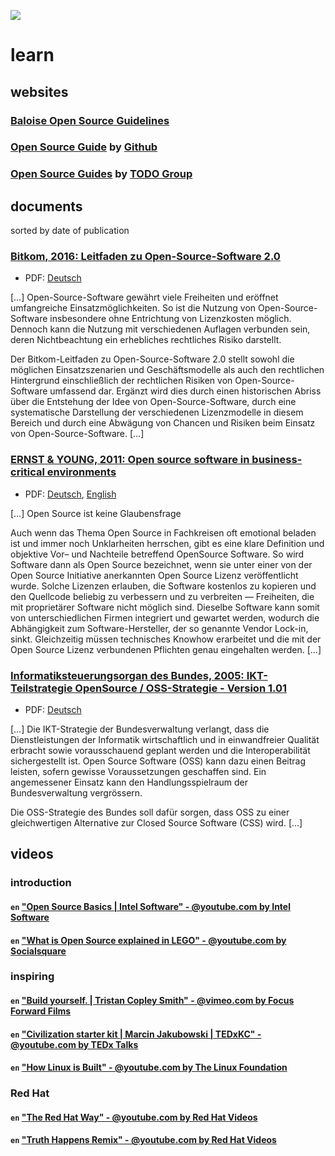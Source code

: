 ![](https://upload.wikimedia.org/wikipedia/commons/thumb/3/3c/Icon_DINA_Voraussetzungen_Digitale_Nachhaltigkeit_06_Geteiltes_Wissen_Farbig.svg/200px-Icon_DINA_Voraussetzungen_Digitale_Nachhaltigkeit_06_Geteiltes_Wissen_Farbig.svg.png)

# learn

## websites

### [Baloise Open Source Guidelines](https://baloise.github.io/open-source/docs/arc42/)
### [Open Source Guide](https://opensource.guide) by [Github](https://github.com/github/opensource.guide)
### [Open Source Guides](https://todogroup.org/guides/) by [TODO Group](https://todogroup.org/about/)

## documents

sorted by date of publication 

### [Bitkom, 2016: Leitfaden zu Open-Source-Software 2.0](https://www.bitkom.org/Bitkom/Publikationen/Bitkom-Leitfaden-zu-Open-Source-Software-20.html)
 - PDF: [Deutsch](https://www.bitkom.org/noindex/Publikationen/2016/Leitfaden/Open-Source-Software-20/FirstSpirit-1498131485664160229-OSS-Open-Source-Software.pdf)

[…] Open-Source-Software gewährt viele Freiheiten und eröffnet umfangreiche Einsatzmöglichkeiten. So ist die Nutzung von Open-Source-Software insbesondere ohne Entrichtung von Lizenzkosten möglich. Dennoch kann die Nutzung mit verschiedenen Auflagen verbunden sein, deren Nichtbeachtung ein erhebliches rechtliches Risiko darstellt.

Der Bitkom-Leitfaden zu Open-Source-Software 2.0 stellt sowohl die möglichen Einsatzszenarien und Geschäftsmodelle als auch den rechtlichen Hintergrund einschließlich der rechtlichen Risiken von Open-Source-Software umfassend dar. Ergänzt wird dies durch einen historischen Abriss über die Entstehung der Idee von Open-Source-Software, durch eine systematische Darstellung der verschiedenen Lizenzmodelle in diesem Bereich und durch eine Abwägung von Chancen und Risiken beim Einsatz von Open-Source-Software. […]

### [ERNST & YOUNG, 2011: Open source software in business-critical environments](https://www.ossdirectory.com/oss-knowhow/details/kbarticle/open-source-software-im-geschaeftskritischen-einsatz)
 - PDF: [Deutsch](https://www.ossdirectory.com/knowhow/2011_OpenSourceSoftwareImGeschaeftskritischenEinsatz.pdf), [English](https://www.ossdirectory.com/fileadmin/user_upload/opensource.ch/knowhow/2011_OpenSourceSoftwareInBusiness-criticalEnvironments.pdf)

[…] Open Source ist keine Glaubensfrage

Auch wenn das Thema Open Source in Fachkreisen oft emotional beladen ist und immer noch Unklarheiten herrschen, gibt es eine klare Definition und objektive Vor– und Nachteile betreffend OpenSource Software. So wird Software dann als Open Source bezeichnet, wenn sie unter einer von der Open Source Initiative anerkannten Open Source Lizenz veröffentlicht wurde. Solche Lizenzen erlauben, die Software kostenlos zu kopieren und den Quellcode beliebig zu verbessern und zu verbreiten — Freiheiten, die mit proprietärer Software nicht möglich sind. Dieselbe Software kann somit von unterschiedlichen Firmen integriert und gewartet werden, wodurch die Abhängigkeit zum Software-​Hersteller, der so genannte Vendor Lock-​in, sinkt. Gleichzeitig müssen technisches Knowhow erarbeitet und die mit der Open Source Lizenz verbundenen Pflichten genau eingehalten werden. […]

### [Informatiksteuerungsorgan des Bundes, 2005: IKT-Teilstrategie OpenSource / OSS-Strategie - Version 1.01](https://www.isb.admin.ch/isb/de/home/ikt-vorgaben/strategien-teilstrategien/sb004-ikt-teilstrategie-open-source.html)
 - PDF: [Deutsch](https://www.isb.admin.ch/dam/isb/de/dokumente/ikt-vorgaben/strategien/oss/SB004%20-%20OSS-Strategie%20der%20Bundesverwaltung.pdf.download.pdf/sb004-oss_strategie_v_1-01_d_2005-03-15.pdf)
 
[…]
Die IKT-Strategie der Bundesverwaltung verlangt, dass die Dienstleistungen der Informatik wirtschaftlich und in einwandfreier Qualität erbracht sowie vorausschauend geplant werden und die Interoperabilität sichergestellt ist. Open Source Software (OSS) kann dazu einen Beitrag leisten, sofern gewisse Voraussetzungen geschaffen sind. Ein angemessener Einsatz kann den Handlungsspielraum der Bundesverwaltung vergrössern.  

Die OSS-Strategie des Bundes soll dafür sorgen, dass OSS zu einer gleichwertigen Alternative zur Closed Source Software (CSS) wird.
[…]

## videos

### introduction

#### `en` ["Open Source Basics | Intel Software" - @youtube.com by Intel Software](https://www.youtube.com/watch?v=Tyd0FO0tko8)

#### `en` ["What is Open Source explained in LEGO" - @youtube.com by Socialsquare](https://www.youtube.com/watch?v=a8fHgx9mE5U)

### inspiring

#### `en` ["Build yourself. | Tristan Copley Smith" - @vimeo.com by Focus Forward Films](https://vimeo.com/51764445)

#### `en` ["Civilization starter kit | Marcin Jakubowski | TEDxKC" - @youtube.com by TEDx Talks](https://www.youtube.com/watch?v=S63Cy64p2lQ)

#### `en` ["How Linux is Built" - @youtube.com by The Linux Foundation](https://www.youtube.com/watch?v=yVpbFMhOAwE)

### Red Hat

#### `en` ["The Red Hat Way" - @youtube.com by Red Hat Videos](https://www.youtube.com/watch?v=ySyPIoyXJ-k)

#### `en` ["Truth Happens Remix" - @youtube.com by Red Hat Videos](https://www.youtube.com/watch?v=5EkkMfjetEY)
